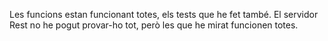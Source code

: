 
Les funcions estan funcionant totes, els tests que he fet també.
El servidor Rest no he pogut provar-ho tot, però les que he mirat funcionen totes.